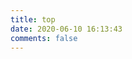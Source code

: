 ```yaml
---
title: top
date: 2020-06-10 16:13:43
comments: false
---
```


<div id="top"></div>
<script src="https://cdn1.lncld.net/static/js/av-core-mini-0.6.4.js"></script>
<script>AV.initialize("sYzdy23LhXwnVMrPgUMx1JQJ-MdYXbMMI", "basrcRFHoRq1ryxAPKaHaGGt");AV.useAVCloudUS();</script>
<script type="text/javascript">
  var time=0
  var title=""
  var url=""
  var query = new AV.Query('Counter');
  query.notEqualTo('id',0);
  query.descending('time');
  query.limit(1000);
  query.find().then(function (todo) {
    for (var i=0;i<1000;i++){
      var result=todo[i].attributes;
      time=result.time;
      title=result.title;
      url=result.url;
      var content="<p>"+"<font color='#1C1C1C'>"+"【文章热度:"+time+"℃】"+"</font>"+"<a href='"+"https://darkknight233.github.io"+url+"'>"+title+"</a>"+"</p>";
      document.getElementById("top").innerHTML+=content
    }
  }, function (error) {
    console.log("error");
  });
</script>